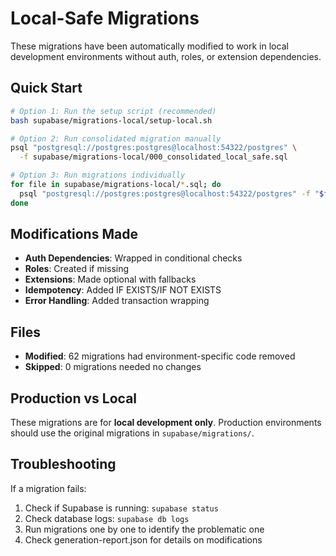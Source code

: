 # Local-Safe Migrations

These migrations have been automatically modified to work in local development environments without auth, roles, or extension dependencies.

## Quick Start

```bash
# Option 1: Run the setup script (recommended)
bash supabase/migrations-local/setup-local.sh

# Option 2: Run consolidated migration manually
psql "postgresql://postgres:postgres@localhost:54322/postgres" \
  -f supabase/migrations-local/000_consolidated_local_safe.sql

# Option 3: Run migrations individually
for file in supabase/migrations-local/*.sql; do
  psql "postgresql://postgres:postgres@localhost:54322/postgres" -f "$file"
done
```

## Modifications Made

- **Auth Dependencies**: Wrapped in conditional checks
- **Roles**: Created if missing
- **Extensions**: Made optional with fallbacks
- **Idempotency**: Added IF EXISTS/IF NOT EXISTS
- **Error Handling**: Added transaction wrapping

## Files

- **Modified**: 62 migrations had environment-specific code removed
- **Skipped**: 0 migrations needed no changes

## Production vs Local

These migrations are for **local development only**. Production environments should use the original migrations in `supabase/migrations/`.

## Troubleshooting

If a migration fails:

1. Check if Supabase is running: `supabase status`
2. Check database logs: `supabase db logs`
3. Run migrations one by one to identify the problematic one
4. Check generation-report.json for details on modifications
